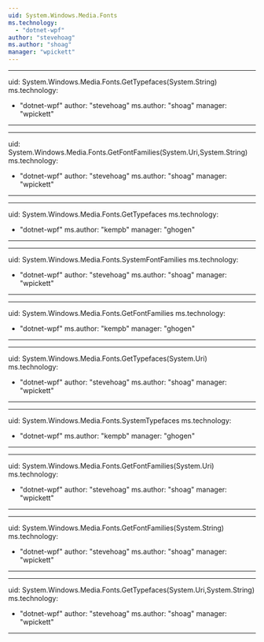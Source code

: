 ```yaml
---
uid: System.Windows.Media.Fonts
ms.technology: 
  - "dotnet-wpf"
author: "stevehoag"
ms.author: "shoag"
manager: "wpickett"
---
```


---
uid: System.Windows.Media.Fonts.GetTypefaces(System.String)
ms.technology: 
  - "dotnet-wpf"
author: "stevehoag"
ms.author: "shoag"
manager: "wpickett"
---

---
uid: System.Windows.Media.Fonts.GetFontFamilies(System.Uri,System.String)
ms.technology: 
  - "dotnet-wpf"
author: "stevehoag"
ms.author: "shoag"
manager: "wpickett"
---

---
uid: System.Windows.Media.Fonts.GetTypefaces
ms.technology: 
  - "dotnet-wpf"
ms.author: "kempb"
manager: "ghogen"
---

---
uid: System.Windows.Media.Fonts.SystemFontFamilies
ms.technology: 
  - "dotnet-wpf"
author: "stevehoag"
ms.author: "shoag"
manager: "wpickett"
---

---
uid: System.Windows.Media.Fonts.GetFontFamilies
ms.technology: 
  - "dotnet-wpf"
ms.author: "kempb"
manager: "ghogen"
---

---
uid: System.Windows.Media.Fonts.GetTypefaces(System.Uri)
ms.technology: 
  - "dotnet-wpf"
author: "stevehoag"
ms.author: "shoag"
manager: "wpickett"
---

---
uid: System.Windows.Media.Fonts.SystemTypefaces
ms.technology: 
  - "dotnet-wpf"
ms.author: "kempb"
manager: "ghogen"
---

---
uid: System.Windows.Media.Fonts.GetFontFamilies(System.Uri)
ms.technology: 
  - "dotnet-wpf"
author: "stevehoag"
ms.author: "shoag"
manager: "wpickett"
---

---
uid: System.Windows.Media.Fonts.GetFontFamilies(System.String)
ms.technology: 
  - "dotnet-wpf"
author: "stevehoag"
ms.author: "shoag"
manager: "wpickett"
---

---
uid: System.Windows.Media.Fonts.GetTypefaces(System.Uri,System.String)
ms.technology: 
  - "dotnet-wpf"
author: "stevehoag"
ms.author: "shoag"
manager: "wpickett"
---
